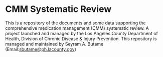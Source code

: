 # CMM Systematic Review
This is a repository of the documents and some data supporting the comprehensive medication management (CMM) systematic review. A project launched and managed by the Los Angeles County Department of Health, Division of Chronic Disease & Injury Prevention. This repository is managed and maintained by Seyram A. Butame (Email:<sbutame@ph.lacounty.gov>)

